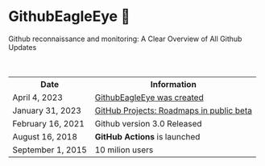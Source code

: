 # GithubEagleEye 🦅
Github reconnaissance and monitoring: A Clear Overview of All Github Updates<br>
<br>
<br>
<!--
April 4, 2023           GithubEagleEye was created
January 31, 2023        GitHub Projects: "Roadmaps" Now in Public Beta
February 16, 2021       Github version 3.0 Released
-->


<table>
  <tbody>
    <tr>
      <th>Date</th>
      <th>Information</th>
    </tr>
    <tr>
      <td>April 4, 2023</td>
      <td><a href="#">GithubEagleEye was created</></td>
    </tr>
    <tr>
      <td>January 31, 2023</td>
      <td><a href="https://github.blog/changelog/2023-01-31-roadmap-in-projects-public-beta/" target="_new">GitHub Projects: Roadmaps in public beta</a></td>
    </tr>
    <tr>
      <td>February 16, 2021</td>
      <td>Github version 3.0 Released</a></td>
    </tr>
    <tr>
      <td>August 16, 2018</td>
      <td><strong>GitHub Actions</strong> is launched</td>
    </tr>
    <tr>
      <td>September 1, 2015</td>
      <td>10 milion users</a></td>
    </tr>
  </tbody>
</table>
